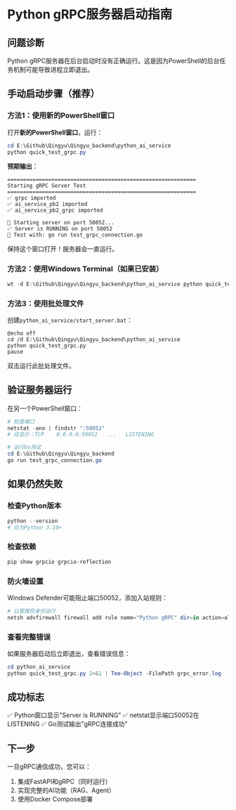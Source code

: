 # Python gRPC服务器启动指南

## 问题诊断

Python gRPC服务器在后台启动时没有正确运行。这是因为PowerShell的后台任务机制可能导致进程立即退出。

## 手动启动步骤（推荐）

### 方法1：使用新的PowerShell窗口

打开**新的PowerShell窗口**，运行：

```powershell
cd E:\Github\Qingyu\Qingyu_backend\python_ai_service
python quick_test_grpc.py
```

**预期输出**：
```
============================================================
Starting gRPC Server Test
============================================================
✅ grpc imported
✅ ai_service_pb2 imported
✅ ai_service_pb2_grpc imported

🚀 Starting server on port 50052...
✅ Server is RUNNING on port 50052
🔗 Test with: go run test_grpc_connection.go
```

保持这个窗口打开！服务器会一直运行。

### 方法2：使用Windows Terminal（如果已安装）

```powershell
wt -d E:\Github\Qingyu\Qingyu_backend\python_ai_service python quick_test_grpc.py
```

### 方法3：使用批处理文件

创建`python_ai_service/start_server.bat`：
```batch
@echo off
cd /d E:\Github\Qingyu\Qingyu_backend\python_ai_service
python quick_test_grpc.py
pause
```

双击运行此批处理文件。

## 验证服务器运行

在另一个PowerShell窗口：

```powershell
# 检查端口
netstat -ano | findstr ":50052"
# 应显示：TCP    0.0.0.0:50052   ...   LISTENING

# 运行Go测试
cd E:\Github\Qingyu\Qingyu_backend
go run test_grpc_connection.go
```

## 如果仍然失败

### 检查Python版本
```powershell
python --version
# 应为Python 3.10+
```

### 检查依赖
```powershell
pip show grpcio grpcio-reflection
```

### 防火墙设置
Windows Defender可能阻止端口50052，添加入站规则：
```powershell
# 以管理员身份运行
netsh advfirewall firewall add rule name="Python gRPC" dir=in action=allow protocol=TCP localport=50052
```

### 查看完整错误
如果服务器启动后立即退出，查看错误信息：
```powershell
cd python_ai_service
python quick_test_grpc.py 2>&1 | Tee-Object -FilePath grpc_error.log
```

## 成功标志

✅ Python窗口显示"Server is RUNNING"
✅ netstat显示端口50052在LISTENING
✅ Go测试输出"gRPC连接成功"

## 下一步

一旦gRPC通信成功，您可以：
1. 集成FastAPI和gRPC（同时运行）
2. 实现完整的AI功能（RAG、Agent）
3. 使用Docker Compose部署

